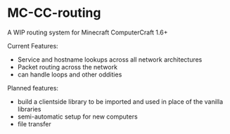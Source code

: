 # MC-CC-routing

A WIP routing system for Minecraft ComputerCraft 1.6+

Current Features:
 * Service and hostname lookups across all network architectures
 * Packet routing across the network
 * can handle loops and other oddities

Planned features:
 * build a clientside library to be imported and used in place of the vanilla libraries
 * semi-automatic setup for new computers
 * file transfer
